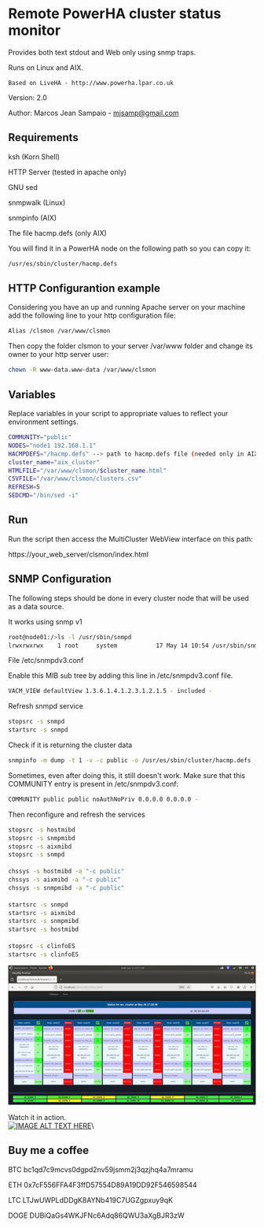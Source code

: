 
       
  # Remote PowerHA cluster status monitor
  
  Provides both text stdout and Web only using snmp traps.

  Runs on Linux and AIX.
 
 	Based on LiveHA - http://www.powerha.lpar.co.uk
  
 
  Version:  2.0
 
  Author:   Marcos Jean Sampaio - mjsamp@gmail.com


## Requirements

ksh (Korn Shell)

HTTP Server (tested in apache only)

GNU sed

snmpwalk (Linux)

snmpinfo (AIX)

The file hacmp.defs (only AIX)

You will find it in a PowerHA node on the following path so you can copy it:
```bash
/usr/es/sbin/cluster/hacmp.defs
```

## HTTP Configurantion example
Considering you have an up and running Apache server on your machine add the following line to your http configuration file: 
```bash
Alias /clsmon /var/www/clsmon

```
Then copy the folder clsmon to your server /var/www folder and change its owner to your http server user:
```bash
chown -R www-data.www-data /var/www/clsmon
```

## Variables

Replace variables in your script to appropriate values to reflect your environment settings.

```bash
COMMUNITY="public"
NODES="node1 192.168.1.1"
HACMPDEFS="/hacmp.defs" --> path to hacmp.defs file (needed only in AIX)
cluster_name="aix_cluster"
HTMLFILE="/var/www/clsmon/$cluster_name.html"
CSVFILE="/var/www/clsmon/clusters.csv"
REFRESH=5
SEDCMD="/bin/sed -i"
```

## Run

Run the script then access the MultiCluster WebView interface on this path:

https://your_web_server/clsmon/index.html


##
## SNMP Configuration
  
  The following steps should be done in every cluster node that will be used as a data source.

It works using snmp v1

```bash
root@node01:/>ls -l /usr/sbin/snmpd
lrwxrwxrwx    1 root     system           17 May 14 10:54 /usr/sbin/snmpd -> /usr/sbin/snmpdv1
```

File /etc/snmpdv3.conf

Enable this MIB sub tree by adding this line in /etc/snmpdv3.conf file.
```bash
VACM_VIEW defaultView 1.3.6.1.4.1.2.3.1.2.1.5 - included -
```

Refresh snmpd service
```bash
stopsrc -s snmpd
startsrc -s snmpd
```

Check if it is returning the cluster data
```bash
snmpinfo -m dump -t 1 -v -c public -o /usr/es/sbin/cluster/hacmp.defs -h node01
```

Sometimes, even after doing this, it still doesn't work. Make sure that this COMMUNITY entry is present in /etc/snmpdv3.conf:
```bash
COMMUNITY public public noAuthNoPriv 0.0.0.0 0.0.0.0 -
```

Then reconfigure and refresh the services
```bash
stopsrc -s hostmibd
stopsrc -s snmpmibd
stopsrc -s aixmibd
stopsrc -s snmpd

chssys -s hostmibd -a "-c public"
chssys -s aixmibd -a "-c public"
chssys -s snmpmibd -a "-c public"

startsrc -s snmpd
startsrc -s aixmibd
startsrc -s snmpmibd
startsrc -s hostmibd

stopsrc -s clinfoES
startsrc -s clinfoES
```
![IMAGE ALT TEXT HERE](./images/Screenshot%20at%202024-06-05%2023-31-49.png)

Watch it in action.\
[![IMAGE ALT TEXT HERE](https://img.youtube.com/vi/x7CUh0MCn38/0.jpg)](https://www.youtube.com/watch?v=x7CUh0MCn38)\

## Buy me a coffee

BTC bc1qd7c9mcvs0dgpd2nv59jsmm2j3qzjhq4a7mramu

ETH 0x7cF556FFA4F3ffD57554D89A19DD92F546598544

LTC LTJwUWPLdDDgK8AYNb419C7UGZgpxuy9qK

DOGE DUBiQaGs4WKJFNc6Adq86QWU3aXgBJR3zW
